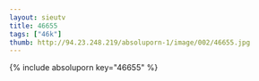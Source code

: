 ```yaml
--- 
layout: sieutv
title: 46655
tags: ["46k"]
thumb: http://94.23.248.219/absoluporn-1/image/002/46655.jpg
---
```

{% include absoluporn key="46655" %} 
